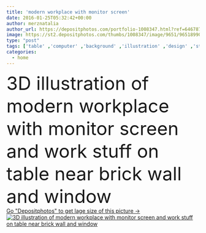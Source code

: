 ```yaml
---
title: 'modern workplace with monitor screen'
date: 2016-01-25T05:32:42+00:00
author: merznatalia
author_url: https://depositphotos.com/portfolio-1008347.html?ref=64678756
image: https://st2.depositphotos.com/thumbs/1008347/image/9651/96518990/api_thumb_450.jpg?forcejpeg=true
type: "post"
tags: ['table' ,'computer' ,'background' ,'illustration' ,'design' ,'studio' ,'3d' ,'modern' ,'cool' ,'creative' ,'office' ,'wall' ,'window' ,'home' ,'screen' ,'monitor' ,'desktop' ,'work' ,'desk' ,'room' ,'brick' ,'designer' ,'workplace' ,'bricks' ,'workspace' ,'stuff' ,'mockup' ,'mock' ]
categories: 
  - home
---
```

<div aling="center">
            <font size="60"> 3D illustration of modern workplace with monitor screen and work stuff on table near brick wall and window</font>   
</div>
<div>
    <a href='https://st2.depositphotos.com/thumbs/1008347/image/9651/96518990/api_thumb_450.jpg?forcejpeg=true?ref=64678756' target=_blank > Go "Depositphotos" to get lage size of this picture ->
        <img href='https://st2.depositphotos.com/thumbs/1008347/image/9651/96518990/api_thumb_450.jpg?forcejpeg=true?ref=64678756' src='https://st2.depositphotos.com/1008347/9651/i/950/depositphotos_96518990-stock-photo-modern-workplace-with-monitor-screen.jpg?forcejpeg=true' alt='3D illustration of modern workplace with monitor screen and work stuff on table near brick wall and window' >
    </a>
</div>
